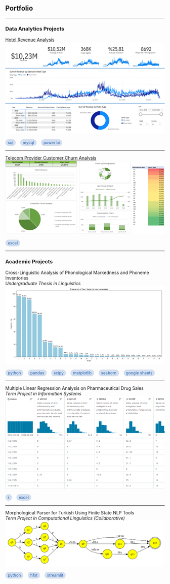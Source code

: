 ## Portfolio

---

### Data Analytics Projects

[Hotel Revenue Analysis](projects/hotel_revenue_analysis.md)
<img src="assets/img/hotel_rev_dashboard.png"/>

<p>
  <span class="tag" style="display:inline-block; margin-right:10px; background-color: rgba(42, 102, 181, 0.2); color: rgb(42, 102, 181); padding: 3px 8px; border-radius: 9999px; font-size: 0.9em;">sql</span>
  <span class="tag" style="display:inline-block; margin-right:10px; background-color: rgba(42, 102, 181, 0.2); color: rgb(42, 102, 181); padding: 3px 8px; border-radius: 9999px; font-size: 0.9em;">mysql</span>
  <span class="tag" style="display:inline-block; margin-right:10px; background-color: rgba(42, 102, 181, 0.2); color: rgb(42, 102, 181); padding: 3px 8px; border-radius: 9999px; font-size: 0.9em;">power bi</span>
</p>

---

[Telecom Provider Customer Churn Analysis](projects/telecom_churn_analysis.md)
<img src="assets/img/telecom_churn_dashboard.png"/>

<p>
  <span class="tag" style="display:inline-block; margin-right:10px; background-color: rgba(42, 102, 181, 0.2); color: rgb(42, 102, 181); padding: 3px 8px; border-radius: 9999px; font-size: 0.9em;">excel</span>
</p>

---

### Academic Projects

Cross-Linguistic Analysis of Phonological Markedness and Phoneme Inventories<br>
_Undergraduate Thesis in Linguistics_
<img src="assets/img/ling412_chart.png"/>

<p>
  <span class="tag" style="display:inline-block; margin-right:10px; background-color: rgba(42, 102, 181, 0.2); color: rgb(42, 102, 181); padding: 3px 8px; border-radius: 9999px; font-size: 0.9em;">python</span>
  <span class="tag" style="display:inline-block; margin-right:10px; background-color: rgba(42, 102, 181, 0.2); color: rgb(42, 102, 181); padding: 3px 8px; border-radius: 9999px; font-size: 0.9em;">pandas</span>
  <span class="tag" style="display:inline-block; margin-right:10px; background-color: rgba(42, 102, 181, 0.2); color: rgb(42, 102, 181); padding: 3px 8px; border-radius: 9999px; font-size: 0.9em;">scipy</span>
  <span class="tag" style="display:inline-block; margin-right:10px; background-color: rgba(42, 102, 181, 0.2); color: rgb(42, 102, 181); padding: 3px 8px; border-radius: 9999px; font-size: 0.9em;">matplotlib</span>
  <span class="tag" style="display:inline-block; margin-right:10px; background-color: rgba(42, 102, 181, 0.2); color: rgb(42, 102, 181); padding: 3px 8px; border-radius: 9999px; font-size: 0.9em;">seaborn</span>
  <span class="tag" style="display:inline-block; margin-right:10px; background-color: rgba(42, 102, 181, 0.2); color: rgb(42, 102, 181); padding: 3px 8px; border-radius: 9999px; font-size: 0.9em;">google sheets</span>
</p>

---

Multiple Linear Regression Analysis on Pharmaceutical Drug Sales<br>
_Term Project in Information Systems_
<img src="assets/img/pharma_sales_kaggle.png"/>

<p>
  <span class="tag" style="display:inline-block; margin-right:10px; background-color: rgba(42, 102, 181, 0.2); color: rgb(42, 102, 181); padding: 3px 8px; border-radius: 9999px; font-size: 0.9em;">r</span>
  <span class="tag" style="display:inline-block; margin-right:10px; background-color: rgba(42, 102, 181, 0.2); color: rgb(42, 102, 181); padding: 3px 8px; border-radius: 9999px; font-size: 0.9em;">excel</span>
</p>

---

Morphological Parser for Turkish Using Finite State NLP Tools<br>
_Term Project in Computational Linguistics (Collaborative)_
<img src="assets/img/fst_example.png"/>

<p>
  <span class="tag" style="display:inline-block; margin-right:10px; background-color: rgba(42, 102, 181, 0.2); color: rgb(42, 102, 181); padding: 3px 8px; border-radius: 9999px; font-size: 0.9em;">python</span>
  <span class="tag" style="display:inline-block; margin-right:10px; background-color: rgba(42, 102, 181, 0.2); color: rgb(42, 102, 181); padding: 3px 8px; border-radius: 9999px; font-size: 0.9em;">hfst</span>
  <span class="tag" style="display:inline-block; margin-right:10px; background-color: rgba(42, 102, 181, 0.2); color: rgb(42, 102, 181); padding: 3px 8px; border-radius: 9999px; font-size: 0.9em;">streamlit</span>
</p>
